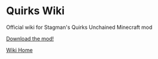 # Quirks Wiki
Official wiki for Stagman's Quirks Unchained Minecraft mod

[Download the mod!](https://www.curseforge.com/minecraft/mc-mods/quirksunchained)

[Wiki Home](https://github.com/RealSandy/quirks-wiki/wiki/Quirks-Unchained-Wiki)
